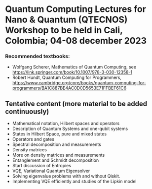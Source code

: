 # Quantum Computing Lectures for  Nano & Quantum (QTECNOS) Workshop to be held in Cali, Colombia; 04-08 december 2023

### Recommended textbooks:
- Wolfgang Scherer, Mathematics of Quantum Computing, see https://link.springer.com/book/10.1007/978-3-030-12358-1
- Robert Hundt, Quantum Computing for Programmers, https://www.cambridge.org/core/books/quantum-computing-for-programmers/BA1C887BE4AC0D0D5653E71FFBEF61C6



## Tentative content (more material to be added continuously)
  - Mathematical notation, Hilbert spaces and operators
  - Description of Quantum Systems and one-qubit systems 
  - States in Hilbert Space, pure and mixed states
  - Operators and gates
  - Spectral decomposition and measurements
  - Density matrices
  - More on density matrices and measurements
  - Entanglement and Schmidt decomposition 
  - Start discussion of Entropies
  - VQE, Variational Quantum Eigensolver
  - Solving eigenvalue problems with and without Qiskit.
  - Implementing VQE efficiently and studies of the Lipkin model

